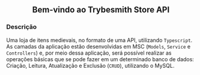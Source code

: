 <h2 align="center">Bem-vindo ao Trybesmith Store API </h2>

### Descrição
Uma loja de itens medievais, no formato de uma API, utilizando `Typescript`. As camadas da aplicação estão desenvolvidas em MSC (`Models`, `Service` e `Controllers`) e, por meio dessa aplicação, será possível realizar as operações básicas que se pode fazer em um determinado banco de dados: Criação, Leitura, Atualização e Exclusão (`CRUD`), utilizando o MySQL.

<!--
This application encourages the use of:

- Develop an API of a `CRUD` (Create, Read, Update and Delete) of posts in `Node.js` using the `sequelize` package;

- Develop some endpoints that will be connected to your database following `REST` principles;

- According to the business rule of the application, `association` relationships between database tables must be developed.

### Skills:

1. Initialize a container running with `docker` 🐳 
2. Asynchronous flows
3. Creating HTTP APIs with Node via Express
4. Receiving data from routes via: body, headers, query string, params
5. Validation and authentication middlewares
6. HTTP Status Codes 

### Requirements:

- [x] 1 - Create migrations for User, Categories, BlogPosts, PostCategories entities
<details>
  <summary>2 - Create the endpoints:</summary>

  - [x] 2.1 - POST /login
  - [x] 2.2 - POST /user
  - [x] 2.3 - GET /user
  - [x] 2.4 - GET /user/:id
  - [x] 2.5 - POST /categories
  - [x] 2.6 - GET /categories
  - [x] 2.7 - POST /post
  - [x] 2.8 - GET /post
  - [x] 2.9 - GET /post/:id
  - [x] 2.10 - PUT /post/:id
  - [x] 2.11 - DELETE /post/:id
  - [x] 2.12 - DELETE /user/me
</details>
-->
